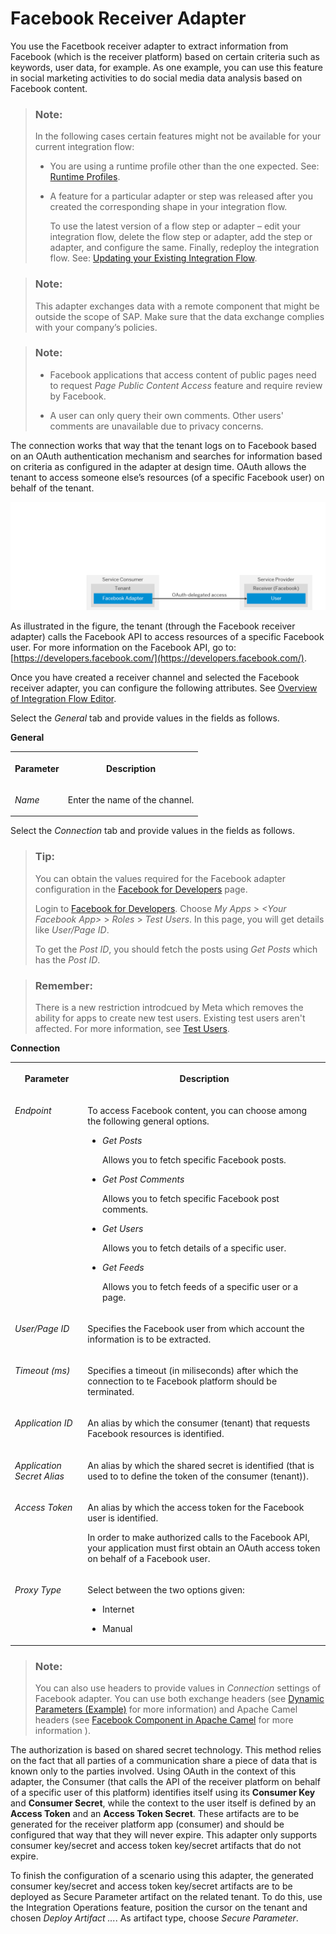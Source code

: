<!-- loio3dcc4080897c4bd4bf55bb8bf1bcac0d -->

# Facebook Receiver Adapter

You use the Facetbook receiver adapter to extract information from Facebook \(which is the receiver platform\) based on certain criteria such as keywords, user data, for example. As one example, you can use this feature in social marketing activities to do social media data analysis based on Facebook content.

> ### Note:  
> In the following cases certain features might not be available for your current integration flow:
> 
> -   You are using a runtime profile other than the one expected. See: [Runtime Profiles](IntegrationSettings/runtime-profiles-8007daa.md).
> 
> -   A feature for a particular adapter or step was released after you created the corresponding shape in your integration flow.
> 
>     To use the latest version of a flow step or adapter – edit your integration flow, delete the flow step or adapter, add the step or adapter, and configure the same. Finally, redeploy the integration flow. See: [Updating your Existing Integration Flow](updating-your-existing-integration-flow-1f9e879.md).

> ### Note:  
> This adapter exchanges data with a remote component that might be outside the scope of SAP. Make sure that the data exchange complies with your company’s policies.

> ### Note:  
> -   Facebook applications that access content of public pages need to request *Page Public Content Access* feature and require review by Facebook.
> 
> -   A user can only query their own comments. Other users' comments are unavailable due to privacy concerns.

The connection works that way that the tenant logs on to Facebook based on an OAuth authentication mechanism and searches for information based on criteria as configured in the adapter at design time. OAuth allows the tenant to access someone else’s resources \(of a specific Facebook user\) on behalf of the tenant.

![](images/Facebook_Adapter_1115612.png)

As illustrated in the figure, the tenant \(through the Facebook receiver adapter\) calls the Facebook API to access resources of a specific Facebook user. For more information on the Facebook API, go to: [https://developers.facebook.com/](https://developers.facebook.com/).

Once you have created a receiver channel and selected the Facebook receiver adapter, you can configure the following attributes. See [Overview of Integration Flow Editor](overview-of-integration-flow-editor-db10beb.md).

Select the *General* tab and provide values in the fields as follows.

**General**


<table>
<tr>
<th valign="top">

Parameter



</th>
<th valign="top">

Description



</th>
</tr>
<tr>
<td valign="top">

*Name*



</td>
<td valign="top">

Enter the name of the channel.



</td>
</tr>
</table>

Select the *Connection* tab and provide values in the fields as follows.

> ### Tip:  
> You can obtain the values required for the Facebook adapter configuration in the [Facebook for Developers](https://developers.facebook.com/) page.
> 
> Login to [Facebook for Developers](https://developers.facebook.com/). Choose *My Apps* \> *<Your Facebook App\>* \> *Roles* \> *Test Users*. In this page, you will get details like *User/Page ID*.
> 
> To get the *Post ID*, you should fetch the posts using *Get Posts* which has the *Post ID*.

> ### Remember:  
> There is a new restriction introdcued by Meta which removes the ability for apps to create new test users. Existing test users aren't affected. For more information, see [Test Users](https://developers.facebook.com/docs/development/build-and-test/test-users/).

**Connection**


<table>
<tr>
<th valign="top">

Parameter



</th>
<th valign="top">

Description



</th>
</tr>
<tr>
<td valign="top">

*Endpoint* 



</td>
<td valign="top">

To access Facebook content, you can choose among the following general options.

-   *Get Posts*

    Allows you to fetch specific Facebook posts.

-   *Get Post Comments*

    Allows you to fetch specific Facebook post comments.

-   *Get Users*

    Allows you to fetch details of a specific user.

-   *Get Feeds*

    Allows you to fetch feeds of a specific user or a page.




</td>
</tr>
<tr>
<td valign="top">

*User/Page ID* 



</td>
<td valign="top">

Specifies the Facebook user from which account the information is to be extracted.



</td>
</tr>
<tr>
<td valign="top">

*Timeout \(ms\)* 



</td>
<td valign="top">

Specifies a timeout \(in miliseconds\) after which the connection to te Facebook platform should be terminated.



</td>
</tr>
<tr>
<td valign="top">

*Application ID* 



</td>
<td valign="top">

An alias by which the consumer \(tenant\) that requests Facebook resources is identified.



</td>
</tr>
<tr>
<td valign="top">

*Application Secret Alias* 



</td>
<td valign="top">

An alias by which the shared secret is identified \(that is used to to define the token of the consumer \(tenant\)\).



</td>
</tr>
<tr>
<td valign="top">

*Access Token* 



</td>
<td valign="top">

An alias by which the access token for the Facebook user is identified.

In order to make authorized calls to the Facebook API, your application must first obtain an OAuth access token on behalf of a Facebook user.



</td>
</tr>
<tr>
<td valign="top">

*Proxy Type*



</td>
<td valign="top">

Select between the two options given:

-   Internet

-   Manual




</td>
</tr>
</table>

> ### Note:  
> You can also use headers to provide values in *Connection* settings of Facebook adapter. You can use both exchange headers \(see [Dynamic Parameters \(Example\)](dynamic-parameters-example-5705f2b.md) for more information\) and Apache Camel headers \(see [Facebook Component in Apache Camel](http://camel.apache.org/facebook.html) for more information \).

The authorization is based on shared secret technology. This method relies on the fact that all parties of a communication share a piece of data that is known only to the parties involved. Using OAuth in the context of this adapter, the Consumer \(that calls the API of the receiver platform on behalf of a specific user of this platform\) identifies itself using its **Consumer Key** and **Consumer Secret**, while the context to the user itself is defined by an **Access Token** and an **Access Token Secret**. These artifacts are to be generated for the receiver platform app \(consumer\) and should be configured that way that they will never expire. This adapter only supports consumer key/secret and access token key/secret artifacts that do not expire.

To finish the configuration of a scenario using this adapter, the generated consumer key/secret and access token key/secret artifacts are to be deployed as Secure Parameter artifact on the related tenant. To do this, use the Integration Operations feature, position the cursor on the tenant and chosen *Deploy Artifact ...*. As artifact type, choose *Secure Parameter*.

